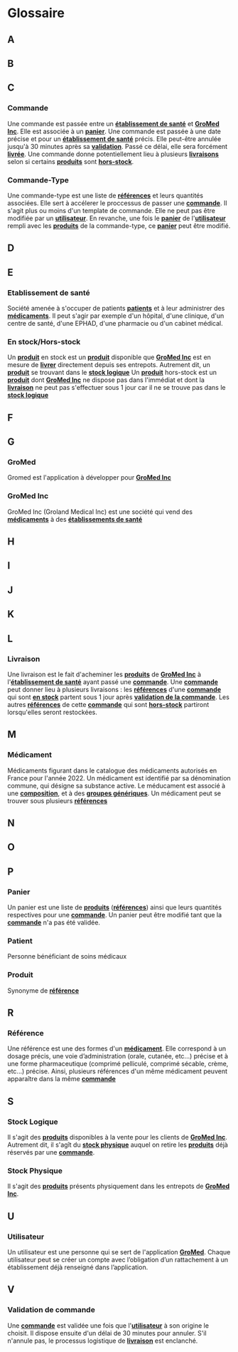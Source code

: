 # Glossaire

## A


## B

## C

### Commande
Une commande est passée entre un **[établissement de santé](#Etablissement-de-santé)** et **[GroMed Inc](#Gromed-Inc)**. Elle est associée à un **[panier](#Panier)**. Une commande est passée à une date précise et pour un **[établissement de santé](#Etablissement-de-santé)** précis. Elle peut-être annulée jusqu'à 30 minutes après sa **[validation](#Validation-de-commande)**. Passé ce délai, elle sera forcément **[livrée](#livraison)**. Une commande donne potentiellement lieu à plusieurs **[livraisons](#livraison)** selon si certains **[produits](#produit)** sont **[hors-stock](#en-stock/hors-stock)**.

### Commande-Type
Une commande-type est une liste de **[références](#référence)** et leurs quantités associées. Elle sert à accélerer le proccessus de passer une **[commande](#commande)**. Il s'agit plus ou moins d'un template de commande. Elle ne peut pas être modifiée par un **[utilisateur](#utilisateur)**. En revanche, une fois le **[panier](#panier)** de l'**[utilisateur](#utilisateur)** rempli avec les **[produits](#produits)** de la commande-type, ce **[panier](#panier)** peut être modifié.


## D

## E

### Etablissement de santé
Société amenée à s'occuper de patients **[patients](#patient)** et à leur administrer des **[médicaments](#médicament)**. Il peut s'agir par exemple d'un hôpital, d'une clinique, d'un centre de santé, d'une EPHAD,
d'une pharmacie ou d'un cabinet médical.

### En stock/Hors-stock
Un **[produit](#produit)** en stock est un **[produit](#produit)** disponible  que **[GroMed Inc](#GroMed-Inc)** est en mesure de **[livrer](#Livraison)** directement depuis ses entrepots. Autrement dit, un **[produit](#produit)** se trouvant dans le **[stock logique](#stock-logique)**
Un **[produit](#produit)** hors-stock est un **[produit](#produit)** dont **[GroMed Inc](#GroMed-Inc)** ne dispose pas dans l'immédiat et dont la **[livraison](#Livraison)** ne peut pas s'effectuer sous 1 jour car il ne se trouve pas dans le **[stock logique](#stock-logique)**

## F

## G

### GroMed
Gromed est l'application à développer pour **[GroMed Inc](#Gromed-Inc)**

### GroMed Inc
GroMed Inc (Groland Medical Inc) est une société qui vend des **[médicaments](#médicament)** à des **[établissements de santé](#établissement-de-santé)**

## H

## I

## J

## K

## L

### Livraison
Une livraison est le fait d'acheminer les **[produits](#produits)** de **[GroMed Inc](#GroMed-Inc)** à l'**[établissement de santé](#établissement-de-santé)** ayant passé une **[commande](#commande)**. Une **[commande](#commande)** peut donner lieu à plusieurs livraisons : les **[références](#référence)** d'une **[commande](#commande)** qui sont **[en stock](#en-stock/hors-stock)** partent sous 1 jour après **[validation de la commande](#validation-de-commande)**. Les autres **[références](#référence)** de cette **[commande](#commande)** qui sont **[hors-stock](#en-stock/hors-stock)** partiront lorsqu'elles seront restockées.

## M

### Médicament
Médicaments figurant dans le catalogue des médicaments autorisés en France pour l'année 2022. Un médicament est identifié par sa dénomination commune, qui désigne sa substance active. Le méducament est associé à une **[composition](#composition)**, et à des **[groupes génériques](#groupe-générique)**. Un médicament peut se trouver sous plusieurs **[références](#référence)**

## N

## O

## P

### Panier
Un panier est une liste de **[produits](#prouit)** (**[références](#reference)**) ainsi que leurs quantités respectives pour une **[commande](#commande)**. Un panier peut être modifié tant que la **[commande](#commande)** n'a pas été validée.

### Patient
Personne bénéficiant de soins médicaux

### Produit
Synonyme de **[référence](#référence)**

## R

### Référence
Une référence est une des formes d'un **[médicament](#médicament)**. Elle correspond à un dosage précis, une voie d’administration (orale, cutanée, etc...) précise et à une forme pharmaceutique (comprimé pelliculé, comprimé sécable, crème, etc...) précise. Ainsi, plusieurs références d'un même médicament peuvent apparaître dans la même **[commande](#commande)**

## S

### Stock Logique
Il s'agit des **[produits](#produit)** disponibles à la vente pour les clients de **[GroMed Inc](#GroMed-Inc)**. Autrement dit, il s'agît du **[stock physique](#stock-physique)** auquel on retire les **[produits](#produit)** déjà réservés par une **[commande](#commande)**.

### Stock Physique
Il s'agit des **[produits](#produit)** présents physiquement dans les entrepots de **[GroMed Inc](#GroMed-Inc)**.

## U

### Utilisateur
Un utilisateur est une personne qui se sert de l'application **[GroMed](#GroMed)**. Chaque utilisateur peut se créer un compte avec l’obligation d’un rattachement à un établissement déjà renseigné dans l’application. 

## V

### Validation de commande
Une **[commande](#commande)** est validée une fois que l'**[utilisateur](#utilisateur)** à son origine le choisit. Il dispose ensuite d'un délai de 30 minutes pour annuler. S'il n'annule pas, le processus logistique de **[livraison](#livraison)** est enclanché.


